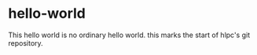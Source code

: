 # hello-world

This hello world is no ordinary hello world. this marks the start of hlpc's git repository.
